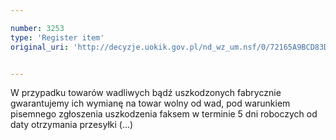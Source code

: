 ```yaml
---

number: 3253
type: 'Register item'
original_uri: 'http://decyzje.uokik.gov.pl/nd_wz_um.nsf/0/72165A9BCD83D0DEC1257A28003A0F9F?OpenDocument'


---
```


W przypadku towarów wadliwych bądź uszkodzonych fabrycznie gwarantujemy ich wymianę na towar wolny od wad, pod warunkiem pisemnego zgłoszenia uszkodzenia faksem w terminie 5 dni roboczych od daty otrzymania przesyłki (...)
